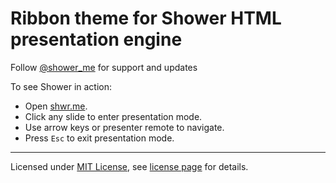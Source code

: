 # Ribbon theme for Shower HTML presentation engine

Follow [@shower_me](https://twitter.com/shower_me) for support and updates

To see Shower in action:

- Open [shwr.me](http://shwr.me/).
- Click any slide to enter presentation mode.
- Use arrow keys or presenter remote to navigate.
- Press `Esc` to exit presentation mode.

---
Licensed under [MIT License](http://en.wikipedia.org/wiki/MIT_License), see [license page](https://github.com/shower/shower/wiki/MIT-License) for details.